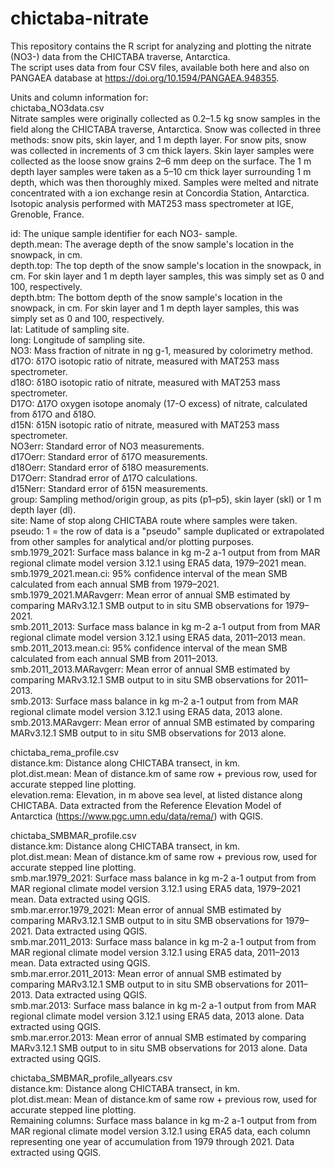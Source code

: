 # chictaba-nitrate
This repository contains the R script for analyzing and plotting the nitrate (NO3-) data from the CHICTABA traverse, Antarctica.  
The script uses data from four CSV files, available both here and also on PANGAEA database at https://doi.org/10.1594/PANGAEA.948355.  

Units and column information for:  
chictaba_NO3data.csv  
Nitrate samples were originally collected as 0.2–1.5 kg snow samples in the field along the CHICTABA traverse, Antarctica. Snow was collected in three methods: snow pits, skin layer, and 1 m depth layer. For snow pits, snow was collected in increments of 3 cm thick layers. Skin layer samples were collected as the loose snow grains 2–6 mm deep on the surface. The 1 m depth layer samples were taken as a 5–10 cm thick layer surrounding 1 m depth, which was then thoroughly mixed. Samples were melted and nitrate concentrated with a ion exchange resin at Concordia Station, Antarctica. Isotopic analysis performed with MAT253 mass spectrometer at IGE, Grenoble, France.  

id: The unique sample identifier for each NO3- sample.  
depth.mean: The average depth of the snow sample's location in the snowpack, in cm.  
depth.top: The top depth of the snow sample's location in the snowpack, in cm. For skin layer and 1 m depth layer samples, this was simply set as 0 and 100, respectively.  
depth.btm: The bottom depth of the snow sample's location in the snowpack, in cm. For skin layer and 1 m depth layer samples, this was simply set as 0 and 100, respectively.  
lat: Latitude of sampling site.  
long: Longitude of sampling site.  
NO3: Mass fraction of nitrate in ng g-1, measured by colorimetry method.  
d17O: δ17O isotopic ratio of nitrate, measured with MAT253 mass spectrometer.  
d18O: δ18O isotopic ratio of nitrate, measured with MAT253 mass spectrometer.  
D17O: Δ17O oxygen isotope anomaly (17-O excess) of nitrate, calculated from δ17O and δ18O.  
d15N: δ15N isotopic ratio of nitrate, measured with MAT253 mass spectrometer.  
NO3err: Standard error of NO3 measurements.  
d17Oerr: Standard error of δ17O measurements.  
d18Oerr: Standard error of δ18O measurements.  
D17Oerr: Standrad error of Δ17O calculations.  
d15Nerr: Standard error of δ15N measurements.  
group: Sampling method/origin group, as pits (p1–p5), skin layer (skl) or 1 m depth layer (dl).  
site: Name of stop along CHICTABA route where samples were taken.  
pseudo: 1 = the row of data is a "pseudo" sample duplicated or extrapolated from other samples for analytical and/or plotting purposes.  
smb.1979_2021: Surface mass balance in kg m-2 a-1 output from from MAR regional climate model version 3.12.1 using ERA5 data, 1979–2021 mean.  
smb.1979_2021.mean.ci: 95% confidence interval of the mean SMB calculated from each annual SMB from 1979–2021.  
smb.1979_2021.MARavgerr: Mean error of annual SMB estimated by comparing MARv3.12.1 SMB output to in situ SMB observations for 1979–2021.  
smb.2011_2013: Surface mass balance in kg m-2 a-1 output from from MAR regional climate model version 3.12.1 using ERA5 data, 2011–2013 mean.  
smb.2011_2013.mean.ci: 95% confidence interval of the mean SMB calculated from each annual SMB from 2011–2013.  
smb.2011_2013.MARavgerr: Mean error of annual SMB estimated by comparing MARv3.12.1 SMB output to in situ SMB observations for 2011–2013.  
smb.2013: Surface mass balance in kg m-2 a-1 output from from MAR regional climate model version 3.12.1 using ERA5 data, 2013 alone.  
smb.2013.MARavgerr: Mean error of annual SMB estimated by comparing MARv3.12.1 SMB output to in situ SMB observations for 2013 alone.  

chictaba_rema_profile.csv  
distance.km: Distance along CHICTABA transect, in km.  
plot.dist.mean: Mean of distance.km of same row + previous row, used for accurate stepped line plotting.  
elevation.rema: Elevation, in m above sea level, at listed distance along CHICTABA. Data extracted from the Reference Elevation Model of Antarctica (https://www.pgc.umn.edu/data/rema/) with QGIS.  

chictaba_SMBMAR_profile.csv  
distance.km: Distance along CHICTABA transect, in km.  
plot.dist.mean: Mean of distance.km of same row + previous row, used for accurate stepped line plotting.  
smb.mar.1979_2021: Surface mass balance in kg m-2 a-1 output from from MAR regional climate model version 3.12.1 using ERA5 data, 1979–2021 mean. Data extracted using QGIS.  
smb.mar.error.1979_2021: Mean error of annual SMB estimated by comparing MARv3.12.1 SMB output to in situ SMB observations for 1979–2021. Data extracted using QGIS.  
smb.mar.2011_2013: Surface mass balance in kg m-2 a-1 output from from MAR regional climate model version 3.12.1 using ERA5 data, 2011–2013 mean. Data extracted using QGIS.  
smb.mar.error.2011_2013: Mean error of annual SMB estimated by comparing MARv3.12.1 SMB output to in situ SMB observations for 2011–2013. Data extracted using QGIS.  
smb.mar.2013: Surface mass balance in kg m-2 a-1 output from from MAR regional climate model version 3.12.1 using ERA5 data, 2013 alone. Data extracted using QGIS.  
smb.mar.error.2013: Mean error of annual SMB estimated by comparing MARv3.12.1 SMB output to in situ SMB observations for 2013 alone. Data extracted using QGIS.  

chictaba_SMBMAR_profile_allyears.csv  
distance.km: Distance along CHICTABA transect, in km.  
plot.dist.mean: Mean of distance.km of same row + previous row, used for accurate stepped line plotting.  
Remaining columns: Surface mass balance in kg m-2 a-1 output from from MAR regional climate model version 3.12.1 using ERA5 data, each column representing one year of accumulation from 1979 through 2021. Data extracted using QGIS.  

